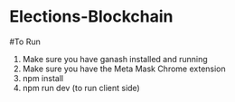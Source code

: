 # Elections-Blockchain

#To Run 
  1. Make sure you have ganash installed and running
  2. Make sure you have the Meta Mask Chrome extension
  3. npm install
  4. npm run dev (to run client side)
  
  
